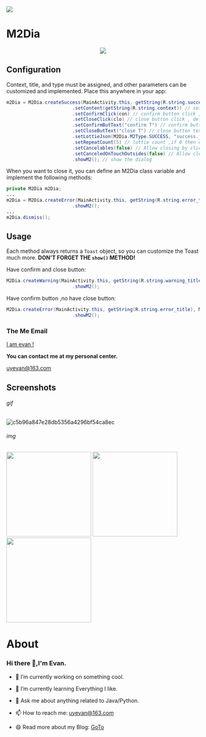 [![](https://jitpack.io/v/reyim3487297072/M2Dia.svg)](https://jitpack.io/#reyim3487297072/M2Dia)
# M2Dia

<div align="center">
    <img src="https://pan.losfer.cn/view.php/911f908b42b9c15bfcf1543cb45f33d8.png">
</div>

## Configuration

Context, title, and type must be assigned, and other parameters can be customized and implemented. Place this anywhere in your app:

```java
m2Dia = M2Dia.createSuccess(MainActivity.this, getString(R.string.success_title), M2Dia.M2ButTpe.HAVE_ALL_BUT)
                        .setContent(getString(R.string.context)) // set the context , default null
                        .setConfirmClick(con) // confirm button click , default dismiss
                        .setCloseClick(clo) // close button click , default dismiss
                        .setConfirmButText("confirm T") // confirm button text , default "confirm"
                        .setCloseButText("close T") // close button text , default "close"
                        .setLottieJson(M2Dia.M2Type.SUCCESS, "success.json") // custom lottie , default success.json
                        .setRepeatCount(5) // lottie count ,if 0 then only play 1 , default 0
                        .setCancelables(false) // Allow closing by clicking the return button , default true
                        .setCanceledOnTouchOutsides(false) // Allow closing by clicking on the screen , default true
                        .showM2(); // show the dialog
```

When you want to close it, you can define an M2Dia class variable and implement the following methods:

```java
private M2Dia m2Dia;
...
m2Dia = M2Dia.createError(MainActivity.this, getString(R.string.error_title), M2Dia.M2ButTpe.NO_CLOSE_BUT)
                        .showM2();
...
m2Dia.dismiss();
```

## Usage

Each method always returns a `Toast` object, so you can customize the Toast much more. **DON'T FORGET THE `show()` METHOD!**

Have confirm and close button:

```java
M2Dia.createWarning(MainActivity.this, getString(R.string.warning_title), M2Dia.M2ButTpe.HAVE_ALL_BUT)
                        .showM2();
```

Have confirm button ,no have close button:

```java
M2Dia.createError(MainActivity.this, getString(R.string.error_title), M2Dia.M2ButTpe.NO_CLOSE_BUT)
                        .showM2();
```

### The Me Email

[I am evan !](https://jfkj.xyz)

**You can contact me at my personal center.**

uyevan@163.com

## Screenshots

###### gif

![c5b96a847e28db5356a4296bf54ca8ec](https://user-images.githubusercontent.com/92195051/230720555-a627107e-3091-408a-b02a-9b505c10558b.gif)

###### img

<img title="" src="https://pan.losfer.cn/view.php/a649e8418926da7df8e957703e369afa.jpg" alt="" width="221" data-align="center">

<img title="" src="https://pan.losfer.cn/view.php/1e657818d594831f94722e6f442cb3d2.jpg" alt="" width="221" data-align="center">

<img title="" src="https://pan.losfer.cn/view.php/d46b2866c9c52f02cf8e29d23629f41f.jpg" alt="" width="221" data-align="center">

# About

### Hi there 👋,I'm Evan.

- 🔭 I’m currently working on something cool.

- 🌱 I’m currently learning Everything I like.

- 💬 Ask me about anything related to Java/Python.

- 📫 How to reach me: uyevan@163.com

- 😄 Read more about my Blog: [GoTo](https://jfkj.xyz)



